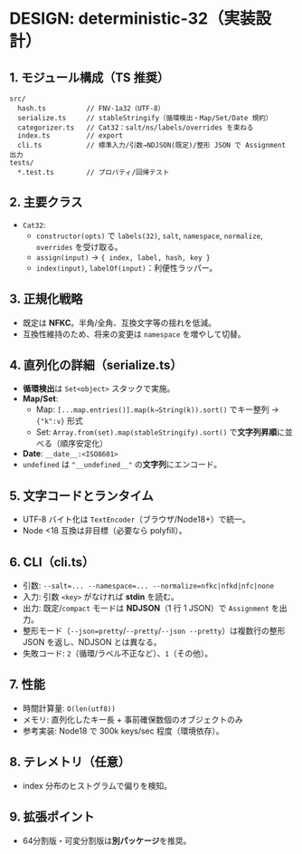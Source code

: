 # DESIGN: deterministic-32（実装設計）

## 1. モジュール構成（TS 推奨）
```
src/
  hash.ts          // FNV-1a32（UTF-8）
  serialize.ts     // stableStringify（循環検出・Map/Set/Date 規約）
  categorizer.ts   // Cat32：salt/ns/labels/overrides を束ねる
  index.ts         // export
  cli.ts           // 標準入力/引数→NDJSON(既定)/整形 JSON で Assignment 出力
tests/
  *.test.ts        // プロパティ/回帰テスト
```

## 2. 主要クラス
- `Cat32`:
  - `constructor(opts)` で `labels(32)`, `salt`, `namespace`, `normalize`, `overrides` を受け取る。
  - `assign(input)` → `{ index, label, hash, key }`
  - `index(input)`, `labelOf(input)`：利便性ラッパー。

## 3. 正規化戦略
- 既定は **NFKC**。半角/全角、互換文字等の揺れを低減。
- 互換性維持のため、将来の変更は `namespace` を増やして切替。

## 4. 直列化の詳細（serialize.ts）
- **循環検出**は `Set<object>` スタックで実施。
- **Map/Set**:
  - Map: `[...map.entries()].map(k→String(k)).sort()` でキー整列 → `{"k":v}` 形式
  - Set: `Array.from(set).map(stableStringify).sort()` で**文字列昇順**に並べる（順序安定化）
- **Date**: `__date__:<ISO8601>`
- `undefined` は `"__undefined__"` の**文字列**にエンコード。

## 5. 文字コードとランタイム
- UTF‑8 バイト化は `TextEncoder`（ブラウザ/Node18+）で統一。
- Node <18 互換は非目標（必要なら polyfill）。

## 6. CLI（cli.ts）
- 引数: `--salt=... --namespace=... --normalize=nfkc|nfkd|nfc|none`
- 入力: 引数 `<key>` がなければ **stdin** を読む。
- 出力: 既定/`compact` モードは **NDJSON**（1 行 1 JSON）で `Assignment` を出力。
- 整形モード（`--json=pretty`/`--pretty`/`--json --pretty`）は複数行の整形 JSON を返し、NDJSON とは異なる。
- 失敗コード: `2`（循環/ラベル不正など）、`1`（その他）。

## 7. 性能
- 時間計算量: `O(len(utf8))`
- メモリ: 直列化したキー長 + 事前確保数個のオブジェクトのみ
- 参考実装: Node18 で 300k keys/sec 程度（環境依存）。

## 8. テレメトリ（任意）
- index 分布のヒストグラムで偏りを検知。

## 9. 拡張ポイント
- 64分割版・可変分割版は**別パッケージ**を推奨。
